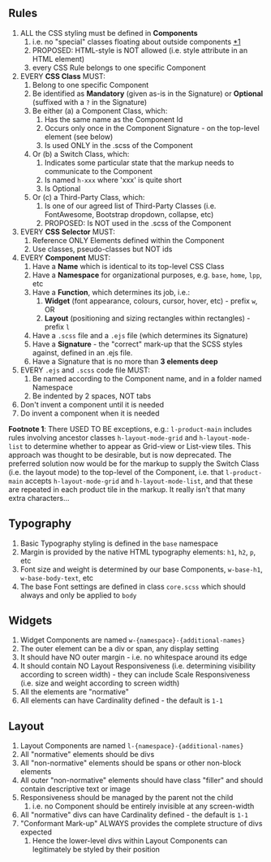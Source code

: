 ## Rules

1. ALL the CSS styling must be defined in **Components**
   1. i.e. no "special" classes floating about outside components [*1](#footnote-1)
   2. PROPOSED: HTML-style is NOT allowed (i.e. style attribute in an HTML element)
   3. every CSS Rule belongs to one specific Component
2. EVERY **CSS Class** MUST:
   1. Belong to one specific Component
   2. Be identified as **Mandatory** (given as-is in the Signature) or **Optional** (suffixed with a `?` in the Signature)
   3. Be either (a) a Component Class, which:
      1. Has the same name as the Component Id
      2. Occurs only once in the Component Signature - on the top-level element (see below)
      3. Is used ONLY in the .scss of the Component
   4. Or (b) a Switch Class, which:
      1. Indicates some particular state that the markup needs to communicate to the Component
      2. Is named `h-xxx` where 'xxx' is quite short
      3. Is Optional
   5. Or (c) a Third-Party Class, which:
      1. Is one of our agreed list of Third-Party Classes (i.e. FontAwesome, Bootstrap dropdown, collapse, etc)
      2. PROPOSED: Is NOT used in the .scss of the Component
3. EVERY **CSS Selector** MUST:
   1. Reference ONLY Elements defined within the Component
   2. Use classes, pseudo-classes but NOT ids
4. EVERY **Component** MUST:
   1. Have a **Name** which is identical to its top-level CSS Class
   2. Have a **Namespace** for organizational purposes, e.g. `base`, `home`, `lpp`, etc
   3. Have a **Function**, which determines its job, i.e.:
      1. **Widget** (font appearance, colours, cursor, hover, etc) - prefix `w`, OR
      2. **Layout** (positioning and sizing rectangles within rectangles) - prefix `l`
   4. Have a `.scss` file and a `.ejs` file (which determines its Signature)
   5. Have a **Signature** - the "correct" mark-up that the SCSS styles against, defined in an .ejs file.
   6. Have a Signature that is no more than **3 elements deep**
5. EVERY `.ejs` and `.scss` code file MUST:
   1. Be named according to the Component name, and in a folder named Namespace
   2. Be indented by 2 spaces, NOT tabs
6. Don't invent a component until it is needed
7. Do invent a component when it is needed


<a name="footnote-1"></a>**Footnote 1**: There USED TO BE exceptions, e.g.: `l-product-main` includes rules involving ancestor classes `h-layout-mode-grid` and `h-layout-mode-list` to determine whether to appear as Grid-view or List-view tiles. This approach was thought to be desirable, but is now deprecated. The preferred solution now would be for the markup to supply the Switch Class (i.e. the layout mode) to the top-level of the Component, i.e. that `l-product-main` accepts `h-layout-mode-grid` and `h-layout-mode-list`, and that these are repeated in each product tile in the markup. It really isn't that many extra characters...



## Typography

1. Basic Typography styling is defined in the `base` namespace
2. Margin is provided by the native HTML typography elements: `h1`, `h2`, `p`, etc
3. Font size and weight is determined by our base Components, `w-base-h1`, `w-base-body-text`, etc
4. The base Font settings are defined in class `core.scss` which should always and only be applied to `body`


## Widgets

1. Widget Components are named `w-{namespace}-{additional-names}`
2. The outer element can be a div or span, any display setting
3. It should have NO outer margin - i.e. no whitespace around its edge
4. It should contain NO Layout Responsiveness (i.e. determining visibility according to screen width) -
      they can include Scale Responsiveness (i.e. size and weight according to screen width)
5. All the elements are "normative"
6. All elements can have Cardinality defined - the default is `1-1`


## Layout

1. Layout Components are named `l-{namespace}-{additional-names}`
2. All "normative" elements should be divs
3. All "non-normative" elements should be spans or other non-block elements
4. All outer "non-normative" elements should have class "filler" and should contain descriptive
   text or image
5. Responsiveness should be managed by the parent not the child
    1. i.e. no Component should be entirely invisible at any screen-width
6. All "normative" divs can have Cardinality defined - the default is `1-1`
7. "Conformant Mark-up" ALWAYS provides the complete structure of divs expected
    1. Hence the lower-level divs within Layout Components can legitimately be styled by
        their position
